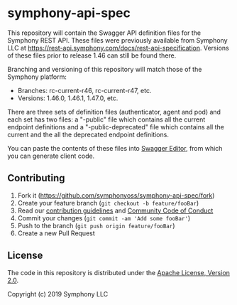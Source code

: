 # symphony-api-spec

This repository will contain the Swagger API definition files for the Symphony REST API. These files were previously available from Symphony LLC at https://rest-api.symphony.com/docs/rest-api-specification.  Versions of these files prior to release 1.46 can still be found there.

Branching and versioning of this repository will match those of the Symphony platform:
* Branches: rc-current-r46, rc-current-r47, etc.
* Versions: 1.46.0, 1.46.1, 1.47.0, etc.

There are three sets of definition files (authenticator, agent and pod) and each set has two files: a "-public" file which contains all the current endpoint definitions and a "-public-deprecated" file which contains all the current and the all the deprecated endpoint definitions.

You can paste the contents of these files into [Swagger Editor](http://editor.swagger.io/), from which you can generate client code.

## Contributing

1. Fork it (<https://github.com/symphonyoss/symphony-api-spec/fork>)
2. Create your feature branch (`git checkout -b feature/fooBar`)
3. Read our [contribution guidelines](.github/CONTRIBUTING.md) and [Community Code of Conduct](https://www.finos.org/code-of-conduct)
4. Commit your changes (`git commit -am 'Add some fooBar'`)
5. Push to the branch (`git push origin feature/fooBar`)
6. Create a new Pull Request

## License

The code in this repository is distributed under the [Apache License, Version 2.0](http://www.apache.org/licenses/LICENSE-2.0).

Copyright (c) 2019 Symphony LLC